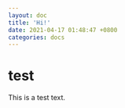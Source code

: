 ```yaml
---
layout: doc
title: 'Hi!'
date: 2021-04-17 01:48:47 +0800
categories: docs
---
```


# test

This is a test text.

[jekyll-docs]: https://jekyllrb.com/docs/home
[jekyll-gh]: https://github.com/jekyll/jekyll
[jekyll-talk]: https://talk.jekyllrb.com/
